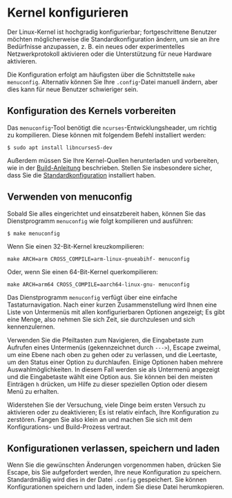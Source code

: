 # Kernel konfigurieren

Der Linux-Kernel ist hochgradig konfigurierbar; fortgeschrittene Benutzer möchten möglicherweise die Standardkonfiguration ändern, um sie an ihre Bedürfnisse anzupassen, z. B. ein neues oder experimentelles Netzwerkprotokoll aktivieren oder die Unterstützung für neue Hardware aktivieren.

Die Konfiguration erfolgt am häufigsten über die Schnittstelle `make menuconfig`. Alternativ können Sie Ihre `.config`-Datei manuell ändern, aber dies kann für neue Benutzer schwieriger sein.

## Konfiguration des Kernels vorbereiten

Das `menuconfig`-Tool benötigt die `ncurses`-Entwicklungsheader, um richtig zu kompilieren. Diese können mit folgendem Befehl installiert werden:

```
$ sudo apt install libncurses5-dev
```

Außerdem müssen Sie Ihre Kernel-Quellen herunterladen und vorbereiten, wie in der [Build-Anleitung](building.md#choosing_sources) beschrieben. Stellen Sie insbesondere sicher, dass Sie die [Standardkonfiguration](building.md#default_configuration) installiert haben.

## Verwenden von menuconfig

Sobald Sie alles eingerichtet und einsatzbereit haben, können Sie das Dienstprogramm `menuconfig` wie folgt kompilieren und ausführen:

```
$ make menuconfig
```

Wenn Sie einen 32-Bit-Kernel kreuzkompilieren:

```
make ARCH=arm CROSS_COMPILE=arm-linux-gnueabihf- menuconfig
```

Oder, wenn Sie einen 64-Bit-Kernel querkompilieren:

```
make ARCH=arm64 CROSS_COMPILE=aarch64-linux-gnu- menuconfig
```

Das Dienstprogramm `menuconfig` verfügt über eine einfache Tastaturnavigation. Nach einer kurzen Zusammenstellung wird Ihnen eine Liste von Untermenüs mit allen konfigurierbaren Optionen angezeigt; Es gibt eine Menge, also nehmen Sie sich Zeit, sie durchzulesen und sich kennenzulernen.

Verwenden Sie die Pfeiltasten zum Navigieren, die Eingabetaste zum Aufrufen eines Untermenüs (gekennzeichnet durch `--->`), Escape zweimal, um eine Ebene nach oben zu gehen oder zu verlassen, und die Leertaste, um den Status einer Option zu durchlaufen. Einige Optionen haben mehrere Auswahlmöglichkeiten. In diesem Fall werden sie als Untermenü angezeigt und die Eingabetaste wählt eine Option aus. Sie können bei den meisten Einträgen `h` drücken, um Hilfe zu dieser speziellen Option oder diesem Menü zu erhalten.

Widerstehen Sie der Versuchung, viele Dinge beim ersten Versuch zu aktivieren oder zu deaktivieren; Es ist relativ einfach, Ihre Konfiguration zu zerstören. Fangen Sie also klein an und machen Sie sich mit dem Konfigurations- und Build-Prozess vertraut.

## Konfigurationen verlassen, speichern und laden

Wenn Sie die gewünschten Änderungen vorgenommen haben, drücken Sie Escape, bis Sie aufgefordert werden, Ihre neue Konfiguration zu speichern. Standardmäßig wird dies in der Datei `.config` gespeichert. Sie können Konfigurationen speichern und laden, indem Sie diese Datei herumkopieren.